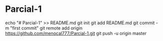 # Parcial-1
echo "# Parcial-1" >> README.md
git init
git add README.md
git commit -m "first commit"
git remote add origin https://github.com/menocal777/Parcial-1.git
git push -u origin master
